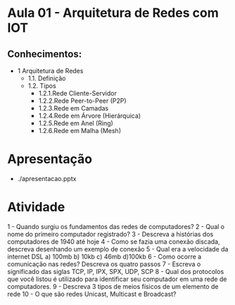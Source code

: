 # Aula 01 -  Arquitetura de Redes com IOT
## Conhecimentos:
- 1 Arquitetura de Redes
	- 1.1. Definição
	- 1.2. Tipos
		- 1.2.1.Rede Cliente-Servidor
		- 1.2.2.Rede Peer-to-Peer (P2P)
		- 1.2.3.Rede em Camadas
		- 1.2.4.Rede em Árvore (Hierárquica)
		- 1.2.5.Rede em Anel (Ring)
		- 1.2.6.Rede em Malha (Mesh)

# Apresentação
- ./apresentacao.pptx

# Atividade
1 - Quando surgiu os fundamentos das redes de computadores?
2 - Qual o nome do primeiro computador registrado?
3 - Descreva a histórias dos computadores de 1940 até hoje
4 - Como se fazia uma conexão discada, descreva desenhando um exemplo de conexão
5 - Qual era a velocidade da internet DSL
	a) 100mb
	b) 10kb
	c) 46mb
	d)100kb
6 - Como ocorre a comunicação nas redes? Descreva os quatro passos
7 - Escreva o significado das siglas TCP, IP, IPX, SPX, UDP, SCP
8 - Qual dos protocolos que você listou é utilizado para identificar seu computador em uma rede de computadores.
9 - Descreva 3 tipos de meios físicos de um elemento de rede
10 - O que são redes Unicast, Multicast e Broadcast?




